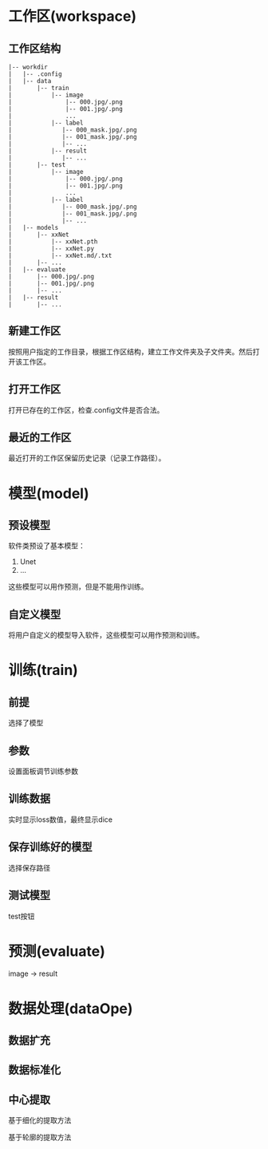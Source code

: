 # 工作区(workspace)

## 工作区结构

```
|-- workdir
|   |-- .config
|   |-- data
|       |-- train
|           |-- image
|               |-- 000.jpg/.png
|               |-- 001.jpg/.png
|               ...
|           |-- label
|              |-- 000_mask.jpg/.png
|              |-- 001_mask.jpg/.png
|              |-- ...
|           |-- result
|              |-- ...
|       |-- test
|           |-- image
|               |-- 000.jpg/.png
|               |-- 001.jpg/.png
|               ...
|           |-- label
|              |-- 000_mask.jpg/.png
|              |-- 001_mask.jpg/.png
|              |-- ...
|   |-- models
|       |-- xxNet
|           |-- xxNet.pth
|           |-- xxNet.py
|           |-- xxNet.md/.txt
|       |-- ...
|   |-- evaluate
|       |-- 000.jpg/.png
|       |-- 001.jpg/.png
|       |-- ...
|   |-- result
|       |-- ...
```

## 新建工作区
按照用户指定的工作目录，根据工作区结构，建立工作文件夹及子文件夹。然后打开该工作区。

## 打开工作区
打开已存在的工作区，检查.config文件是否合法。

## 最近的工作区
最近打开的工作区保留历史记录（记录工作路径）。

# 模型(model)
## 预设模型
软件类预设了基本模型：

1. Unet
2. ...

这些模型可以用作预测，但是不能用作训练。

## 自定义模型
将用户自定义的模型导入软件，这些模型可以用作预测和训练。

# 训练(train)
## 前提
选择了模型

## 参数
设置面板调节训练参数

## 训练数据
实时显示loss数值，最终显示dice

## 保存训练好的模型
选择保存路径

## 测试模型
test按钮

# 预测(evaluate)
image -> result

# 数据处理(dataOpe)
## 数据扩充

## 数据标准化

## 中心提取
基于细化的提取方法

基于轮廓的提取方法


